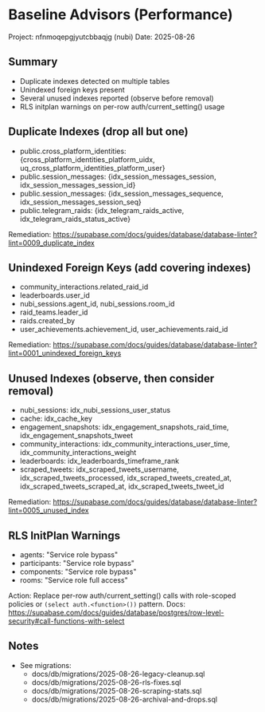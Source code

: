# Baseline Advisors (Performance)
Project: nfnmoqepgjyutcbbaqjg (nubi)
Date: 2025-08-26

## Summary
- Duplicate indexes detected on multiple tables
- Unindexed foreign keys present
- Several unused indexes reported (observe before removal)
- RLS initplan warnings on per-row auth/current_setting() usage

## Duplicate Indexes (drop all but one)
- public.cross_platform_identities: {cross_platform_identities_platform_uidx, uq_cross_platform_identities_platform_user}
- public.session_messages: {idx_session_messages_session, idx_session_messages_session_id}
- public.session_messages: {idx_session_messages_sequence, idx_session_messages_session_seq}
- public.telegram_raids: {idx_telegram_raids_active, idx_telegram_raids_status_active}

Remediation: https://supabase.com/docs/guides/database/database-linter?lint=0009_duplicate_index

## Unindexed Foreign Keys (add covering indexes)
- community_interactions.related_raid_id
- leaderboards.user_id
- nubi_sessions.agent_id, nubi_sessions.room_id
- raid_teams.leader_id
- raids.created_by
- user_achievements.achievement_id, user_achievements.raid_id

Remediation: https://supabase.com/docs/guides/database/database-linter?lint=0001_unindexed_foreign_keys

## Unused Indexes (observe, then consider removal)
- nubi_sessions: idx_nubi_sessions_user_status
- cache: idx_cache_key
- engagement_snapshots: idx_engagement_snapshots_raid_time, idx_engagement_snapshots_tweet
- community_interactions: idx_community_interactions_user_time, idx_community_interactions_weight
- leaderboards: idx_leaderboards_timeframe_rank
- scraped_tweets: idx_scraped_tweets_username, idx_scraped_tweets_processed, idx_scraped_tweets_created_at, idx_scraped_tweets_scraped_at, idx_scraped_tweets_tweet_id

Remediation: https://supabase.com/docs/guides/database/database-linter?lint=0005_unused_index

## RLS InitPlan Warnings
- agents: "Service role bypass"
- participants: "Service role bypass"
- components: "Service role bypass"
- rooms: "Service role full access"

Action: Replace per-row auth/current_setting() calls with role-scoped policies or `(select auth.<function>())` pattern.
Docs: https://supabase.com/docs/guides/database/postgres/row-level-security#call-functions-with-select

## Notes
- See migrations:
  - docs/db/migrations/2025-08-26-legacy-cleanup.sql
  - docs/db/migrations/2025-08-26-rls-fixes.sql
  - docs/db/migrations/2025-08-26-scraping-stats.sql
  - docs/db/migrations/2025-08-26-archival-and-drops.sql
